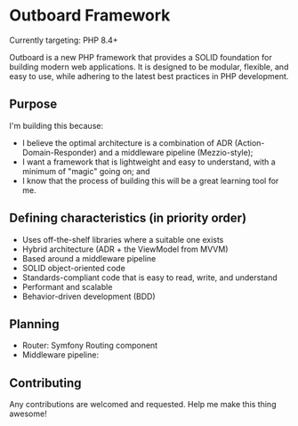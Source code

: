 # Outboard Framework

Currently targeting: PHP 8.4+

Outboard is a new PHP framework that provides a SOLID foundation
for building modern web applications. It is designed to be modular, flexible, and
easy to use, while adhering to the latest best practices in PHP development.

## Purpose

I'm building this because:
- I believe the optimal architecture is a combination of ADR (Action-Domain-Responder) and a middleware pipeline (Mezzio-style);
- I want a framework that is lightweight and easy to understand, with a minimum of "magic" going on; and
- I know that the process of building this will be a great learning tool for me.

## Defining characteristics (in priority order)
 - Uses off-the-shelf libraries where a suitable one exists
 - Hybrid architecture (ADR + the ViewModel from MVVM)
 - Based around a middleware pipeline
 - SOLID object-oriented code
 - Standards-compliant code that is easy to read, write, and understand
 - Performant and scalable
 - Behavior-driven development (BDD)

## Planning

- Router: Symfony Routing component
- Middleware pipeline:

## Contributing

Any contributions are welcomed and requested. Help me make this thing awesome!
